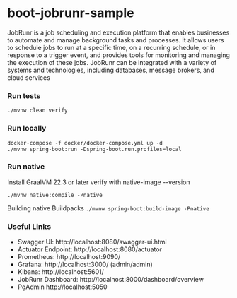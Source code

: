 # boot-jobrunr-sample

JobRunr is a job scheduling and execution platform that enables businesses to automate and manage background tasks and processes. It allows users to schedule jobs to run at a specific time, on a recurring schedule, or in response to a trigger event, and provides tools for monitoring and managing the execution of these jobs. JobRunr can be integrated with a variety of systems and technologies, including databases, message brokers, and cloud services

### Run tests

```shell
./mvnw clean verify
```

### Run locally

```shell
docker-compose -f docker/docker-compose.yml up -d
./mvnw spring-boot:run -Dspring-boot.run.profiles=local
```

### Run native

Install GraalVM 22.3 or later verify with native-image --version

```shell
./mvnw native:compile -Pnative
```

Building native Buildpacks `./mvnw spring-boot:build-image -Pnative`

### Useful Links

* Swagger UI: http://localhost:8080/swagger-ui.html
* Actuator Endpoint: http://localhost:8080/actuator
* Prometheus: http://localhost:9090/
* Grafana: http://localhost:3000/ (admin/admin)
* Kibana: http://localhost:5601/
* JobRunr Dashboard: http://localhost:8000/dashboard/overview
* PgAdmin http://localhost:5050
